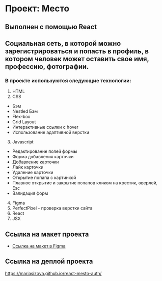 # Проект: Место

## Выполнен с помощью React

## Социальная сеть, в которой можно зарегистрироваться и попасть в профиль, в котором человек может оставить свое имя, профессию, фотографии.

### В проекте используются следующие технологии:

1. HTML
2. CSS

- Бэм
- Nestled Бэм
- Flex-box
- Grid Layout
- Интерактивные ссылки с hover
- Использование адаптивной верстки

3. Javascript

- Редактирование полей формы
- Форма добавления карточки
- Добавление карточки
- Лайк карточки
- Удаление карточки
- Открытие попапа с картинкой
- Плавное открытие и закрытие попапов кликом на крестик, оверлей, Esc
- Валидация форм

4. Figma
5. PerfectPixel - проверка верстки сайта
6. React
7. JSX

## Ссылка на макет проекта

- [Ссылка на макет в Figma](https://www.figma.com/file/2cn9N9jSkmxD84oJik7xL7/JavaScript.-Sprint-4?node-id=0%3A1)

## Ссылка на деплой проекта

https://mariasizova.github.io/react-mesto-auth/
